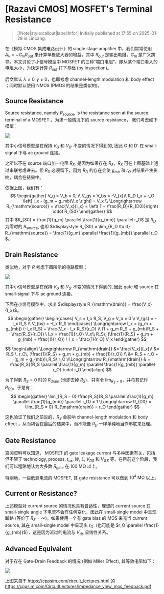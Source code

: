 # [Razavi CMOS] MOSFET's Terminal Resistance

> [!Note|style:callout|label:Infor]
Initially published at 17:55 on 2025-01-29 in Lincang.

在《模拟 CMOS 集成电路设计》的 single stage amplifier 中，我们常常使用 $A_v = -G_m R_{out}$ 来计算单极放大器的增益，其中 $R_{out}$ 是输出电阻，$G_m$ 是广义跨导。本文讨论了小信号模型中 MOSFET 的三种“端口电阻”，即从某个端口看入的电阻大小，为快速计算 $R_{out}$ 打下基础 (by inspection)。

后文默认 $\lambda \ne 0, \gamma \ne 0$，也即考虑 channel-length modulation 和 body effect ；同时默认使用 NMOS (PMOS 的结果是类似的)。

## Source Resistance

Source resistance, namely $R_{\mathrm{source}}$, is the resistance seen at the source terminal of a MOSFET 。为求一般情况下的 source resistance， 我们考虑如下模型：

<div class="center"><img src="https://imagebank-0.oss-cn-beijing.aliyuncs.com/VS-PicGo/2025-01-30-18-09-36_[Razavi CMOS] MOSFET's Terminal Resistance.png"/></div>

其中小信号模型是在保持 $V_G$ 和 $V_{D'}$ 不变的情况下得到的, 因此 G 和 D' 在 small-signal 下与 ac ground 连接。

之所以不在 source 端口加一电阻 $R_S$, 是因为如果存在 $R_S$，$R_S$ 可在上图基础上通过串联考虑进去。但 $R_D$ 必须留下，因为 $R_D$ 的存在会使 $g_{mb}$ 和 $r_{O}$ 对结果产生影响，耦合在结果中。

<!-- <div class="center"><img src="https://imagebank-0.oss-cn-beijing.aliyuncs.com/VS-PicGo/2025-01-30-18-08-27_[Razavi CMOS] MOSFET's Terminal Resistance.png"/></div> -->
<!-- <div class="center"><img src="https://imagebank-0.oss-cn-beijing.aliyuncs.com/VS-PicGo/2025-01-29-18-46-00_[Razavi CMOS] MOSFET's Terminal Resistance.png"/></div>
 -->

依据上图，我们有：
$$
\begin{gather}
V_g = V_b = 0, \\
V_gs = V_bs = -V_{x}\\
R_D I_x + r_O \left[ I_x - (g_m + g_mb)V_x \right] = V_x \\
\Longrightarrow 
R_{\mathrm{source}} = 
\frac{V_x}{I_x} = \left( 1 + \frac{R_D}{R_{D0}}\right) \cdot R_{S0}
\end{gather}
$$
其中 $R_{S0} = \frac{1}{g_m} \parallel \frac{1}{g_{mb}} \parallel r_O$ 是 $R_D$ 为零时的 $R_{\mathrm{source}}$, 也即 $\displaystyle R_{S0} = \lim_{R_D \to 0} R_{\mathrm{source}} = \frac{1}{g_m} \parallel \frac{1}{g_{mb}} \parallel r_O $。


## Drain Resistance

类似地，对于 $R$ 考虑下图所示的电路模型：
<div class="center"><img src="https://imagebank-0.oss-cn-beijing.aliyuncs.com/VS-PicGo/2025-01-29-18-56-55_[Razavi CMOS] MOSFET's Terminal Resistance.png"/></div>
<!-- <div class="center"><img src="https://imagebank-0.oss-cn-beijing.aliyuncs.com/VS-PicGo/2025-01-29-18-45-38_[Razavi CMOS] MOSFET's Terminal Resistance.png"/></div> -->

其中小信号模型是在保持 $V_G$ 和 $V_{S'}$ 不变的情况下得到的, 因此 gate 和 source 在 small-signal 下与 ac ground 连接。



下面在小信号模型中，求出 $\displaystyle R_{\mathrm{drain}} = \frac{V_x}{I_x}$。
$$
\begin{gather}
\begin{cases}
V_s = I_x R_S, V_g = V_b = 0 \\
V_{gs} = -I_x R_S \\
V_{bs} = -I_x R_S
\end{cases}
\Longrightarrow 
I_x = (g_m + g_{mb}) (-I_x R_S) + \frac{V_x - I_x R_S}{r_O} \\
(1 + g_m R_S + g_{mb}R_S + \frac{R_S}{r_O}) \ I_x = \frac{1}{r_O} V_x\\
R_S\, (\frac{1}{R_S} + g_m + g_{mb} + \frac{1}{r_O}) \ I_x = \frac{1}{r_O} V_x
\end{gather}
$$

$$
\begin{align}
\Longrightarrow 
R_{\mathrm{drain}}
&= \frac{V_x}{I_x}\\
&= R_S \, r_O\, (\frac{1}{R_S} + g_m + g_{mb} + \frac{1}{r_O}) \\
&= R_S + r_O + (g_m + g_{mb})\,R_S\,r_O
\\\Longrightarrow  R_{\mathrm{drain}} & = \frac{R_S}{R_S \parallel \frac{1}{g_m} \parallel \frac{1}{g_{mb}} \parallel r_O} \cdot r_O
\end{align}
$$

为了得到 $R_S = 0$ 时的 $R_{\mathrm{drain}}$ (也即去掉 $R_S$)，只需令 $\lim_{R_S = 0}$，并将其记作 $R_{D0}$，于是有：
$$
\begin{gather}
\lim_{R_S = 0} \frac{R_S}{R_S \parallel \frac{1}{g_m} \parallel \frac{1}{g_{mb}} \parallel r_O} = 1 \Longrightarrow 
R_{D0} = \lim_{R_S = 0} R_{\mathrm{drain}} = r_O
\end{gather}
$$

这也验证了我们之前说的，$R_S$ 会影响 channel-length modulation 和 body effect ，从而耦合在最后的结果中，而不能像 $R_D$ 一样单纯地当作串联来处理。



## Gate Resistance

查阅资料可以知道， MOSFET 的 gate leakage current 与多种因素有关，包括但不限于 technology, process, $t_{ox}$, $W$, $L$, $V_{DS}$ 和 $V_{GS}$ 等。在目前这个阶段，我们可以粗略地认为大多数 $R_{\mathrm{gate}}$ 在 $100\ \mathrm{M\Omega}$ 以上。

特别地，一些低漏电流的 MOSFET, 其 gate resistance 可以做到 $10^4 \ \mathrm{M\Omega}$ 以上。

## Current or Resistance?

上述模型对 current source 的情况也具有普适性，理想的 current source 在 small-single angle 下电流不会有任何变化，因此在 small-single model 中呈现断路 (等价于 $R_S = \infty$)。如果使用一个有 gate bias 的 MOS 来充当 current source, 其在 small-single model 中呈现出 $r_O$（也可能是 $r_O \parallel \frac{1}{g_{mb}}$），这是因为流过的电流与 $V_{ds}$ 呈线性关系。

## Advanced Equivalent

对于存在 Gate-Drain Feedback 的情况 (例如 Miller Effect), 其等效电阻如下：
<div class="center"><img src="https://imagebank-0.oss-cn-beijing.aliyuncs.com/VS-PicGo/2025-04-04-18-19-51_[Razavi CMOS] MOSFET's Terminal Resistance.png"/></div> 

上图来自于 https://cppsim.com/circuit_lectures.html 的 https://cppsim.com/CircuitLectures/impedance_view_mos_feedback.pdf